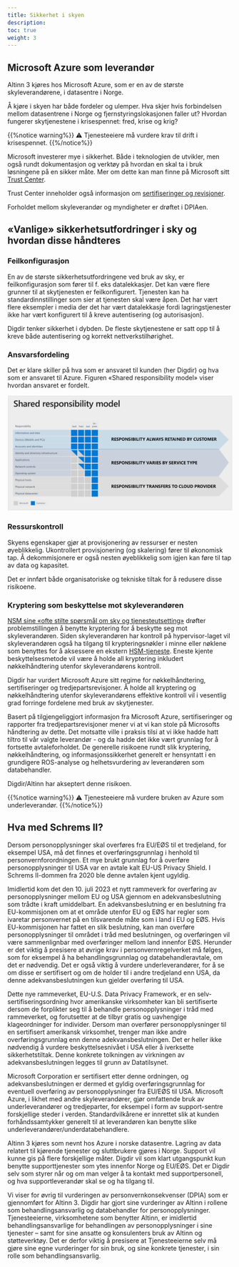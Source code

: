 ```yaml
---
title: Sikkerhet i skyen
description: 
toc: true
weight: 3
---
```


## Microsoft Azure som leverandør

Altinn 3 kjøres hos Microsoft Azure, som er en av de største skyleverandørene, i datasentre i Norge.

Å kjøre i skyen har både fordeler og ulemper. Hva skjer hvis forbindelsen mellom datasentrene i Norge og fjernstyringslokasjonen faller ut?
Hvordan fungerer skytjenestene i krisespennet: fred, krise og krig?

{{%notice warning%}}
⚠ Tjenesteeiere må vurdere krav til drift i krisespennet.
{{%/notice%}}

Microsoft investerer mye i sikkerhet. Både i teknologien de utvikler,
men også rundt dokumentasjon og verktøy på hvordan en skal ta i bruk løsningene på en sikker måte.
Mer om dette kan man finne på Microsoft sitt [Trust Center](https://www.microsoft.com/en-us/trust-center/product-overview).

Trust Center inneholder også informasjon om [sertifiseringer og revisjoner](https://learn.microsoft.com/en-us/azure/compliance/). 

Forholdet mellom skyleverandør og myndigheter er drøftet i DPIAen.

## «Vanlige» sikkerhetsutfordringer i sky og hvordan disse håndteres

### Feilkonfigurasjon

En av de største sikkerhetsutfordringene ved bruk av sky, er feilkonfigurasjon som fører til f. eks datalekkasjer.
Det kan være flere grunner til at skytjenesten er feilkonfigurert. Tjenesten kan ha standardinnstillinger
som sier at tjenesten skal være åpen. Det har vært flere eksempler i media der det har vært datalekkasje fordi
lagringstjenester ikke har vært konfigurert til å kreve autentisering (og autorisasjon).

Digdir tenker sikkerhet i dybden. De fleste skytjenestene er satt opp til å kreve både autentisering og korrekt nettverkstilhørighet.

### Ansvarsfordeling

Det er klare skiller på hva som er ansvaret til kunden (her Digdir) og hva som er ansvaret til Azure.
Figuren «Shared responsibility model» viser hvordan ansvaret er fordelt.

![Shared responsibility model](shared-responsibility-model.png "Figur 1 - Ansvarsfordeling mellom kunden og skyleverandøren (Azure)")

### Ressurskontroll

Skyens egenskaper gjør at provisjonering av ressurser er nesten øyeblikkelig.
Ukontrollert provisjonering (og skalering) fører til økonomisk tap.
Å dekommisjonere er også nesten øyeblikkelig som igjen kan føre til tap av data og kapasitet.

Det er innført både organisatoriske og tekniske tiltak for å redusere disse risikoene.

### Kryptering som beskyttelse mot skyleverandøren

[NSM sine «ofte stilte spørsmål om sky og tjenesteutsetting»](https://nsm.no/regelverk-og-hjelp/rad-og-anbefalinger/ofte-stilte-sporsmal-om-sky-og-tjenesteutsetting/sporsmal-om-sky-og-tjenesteutsetting/) drøfter problemstillingen
å benytte kryptering for å beskytte seg mot skyleverandøren. Siden skyleverandøren har kontroll på hypervisor-laget
vil skyleverandøren også ha tilgang til krypteringsnøkler i minne eller nøklene som benyttes for å aksessere en ekstern
[HSM-tjeneste](https://en.wikipedia.org/wiki/Hardware_security_module).
Eneste kjente beskyttelsesmetode vil være å holde all kryptering inkludert nøkkelhåndtering utenfor skyleverandørens kontroll.

Digdir har vurdert Microsoft Azure sitt regime for nøkkelhåndtering, sertifiseringer og tredjepartsrevisjoner.
Å holde all kryptering og nøkkelhåndtering utenfor skyleverandørens effektive kontroll vil i vesentlig grad forringe fordelene med bruk av skytjenester.

Basert på tilgjengeliggjort informasjon fra Microsoft Azure, sertifiseringer og rapporter fra tredjepartsrevisjoner
mener vi at vi kan stole på Microsofts håndtering av dette. Det motsatte ville i praksis tilsi at vi ikke hadde hatt
tiltro til vår valgte leverandør - og da hadde det ikke vært grunnlag for å fortsette avtaleforholdet.
De generelle risikoene rundt slik kryptering, nøkkelhåndtering, og informasjonssikkerhet generelt
er hensyntatt i en grundigere ROS-analyse og helhetsvurdering av leverandøren som databehandler. 

Digdir/Altinn har akseptert denne risikoen.

{{%notice warning%}}
⚠ Tjenesteeiere må vurdere bruken av Azure som underleverandør.
{{%/notice%}}


## Hva med Schrems II?

Dersom personopplysninger skal overføres fra EU/EØS til et tredjeland, for eksempel USA, må det finnes et overføringsgrunnlag
i henhold til personvernforordningen.
Et mye brukt grunnlag for å overføre personopplysninger til USA var en avtale kalt EU-US Privacy Shield.
I Schrems II-dommen fra 2020 ble denne avtalen kjent ugyldig.

Imidlertid kom det den 10. juli 2023 et nytt rammeverk for overføring av personopplysninger mellom EU og USA
gjennom en adekvansbeslutning som trådte i kraft umiddelbart.
En adekvansbeslutning er en beslutning fra EU-kommisjonen om at et område utenfor EU og EØS har regler som ivaretar
personvernet på en tilsvarende måte som i land i EU og EØS. Hvis EU-kommisjonen har fattet en slik beslutning,
kan man overføre personopplysninger til området i tråd med beslutningen,
og overføringen vil være sammenlignbar med overføringer mellom land innenfor EØS.
Herunder er det viktig å presisere at øvrige krav i personvernregelverket må følges,
som for eksempel å ha behandlingsgrunnlag og databehandleravtale, om det er nødvendig.
Det er også viktig å vurdere underleverandører, for å se om disse er sertifisert og om de holder til i andre tredjeland enn USA,
da denne adekvansbeslutningen kun gjelder overføring til USA.

Dette nye rammeverket, EU-U.S. Data Privacy Framework, er en selv-sertifiseringsordning hvor amerikanske virksomheter
kan bli sertifiserte dersom de forplikter seg til å behandle personopplysninger i tråd med rammeverket,
og forutsetter at de tilbyr gratis og uavhengige klageordninger for individer.
Dersom man overfører personopplysninger til en sertifisert amerikansk virksomhet, trenger man ikke andre overføringsgrunnlag
enn denne adekvansbeslutningen. Det er heller ikke nødvendig å vurdere beskyttelsesnivået i USA eller å iverksette sikkerhetstiltak.
Denne konkrete tolkningen av virkningen av adekvansbeslutningen legges til grunn av Datatilsynet.

Microsoft Corporation er sertifisert etter denne ordningen, og adekvansbeslutningen er dermed et gyldig overføringsgrunnlag
for eventuell overføring av personopplysninger fra EU/EØS til USA. Microsoft Azure, i likhet med andre skyleverandører,
gjør omfattende bruk av underleverandører og tredjeparter, for eksempel i form av support-sentre forskjellige steder i verden.
Standardvilkårene er innrettet slik at kunden forhåndssamtykker generelt til at leverandøren kan benytte slike underleverandører/underdatabehandlere.

Altinn 3 kjøres som nevnt hos Azure i norske datasentre.
Lagring av data relatert til kjørende tjenester og sluttbrukere gjøres i Norge.
Support vil kunne gis på flere forskjellige måter.
Digdir vil som klart utgangspunkt kun benytte supporttjenester som ytes innenfor Norge og EU/EØS.
Det er Digdir selv som styrer når og om man velger å ta kontakt med supportpersonell,
og hva supportleverandør skal se og ha tilgang til.

Vi viser for øvrig til vurderingen av personvernkonsekvenser (DPIA) som er gjennomført for Altinn 3.
Digdir har gjort sine vurderinger av Altinn i rollene som behandlingsansvarlig og databehandler for personopplysninger.
Tjenesteeierne, virksomhetene som benytter Altinn, er imidlertid behandlingsansvarlige for
behandlingen av personopplysninger i sine tjenester – samt for sine ansatte og konsulenters bruk av Altinn og støtteverktøy.
Det er derfor viktig å presisere at Tjenesteeierne selv må gjøre sine egne vurderinger for sin bruk,
og sine konkrete tjenester, i sin rolle som behandlingsansvarlig. 
